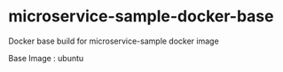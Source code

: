 # microservice-sample-docker-base
Docker base build for microservice-sample docker image

Base Image : ubuntu

